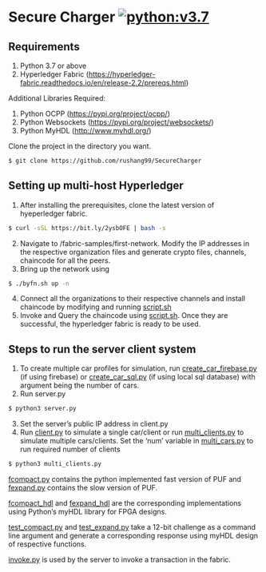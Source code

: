 # Secure Charger [![python:v3.7](https://img.shields.io/badge/Python-v3.7-brightgreen.svg)](https://www.python.org/downloads/release/python-370/)

## Requirements
1. Python 3.7 or above
2. Hyperledger Fabric (https://hyperledger-fabric.readthedocs.io/en/release-2.2/prereqs.html)

Additional Libraries Required:
1. Python OCPP (https://pypi.org/project/ocpp/)
2. Python Websockets (https://pypi.org/project/websockets/)
3. Python MyHDL (http://www.myhdl.org/)

Clone the project in the directory you want.
```sh
$ git clone https://github.com/rushang99/SecureCharger
```
## Setting up multi-host Hyperledger
1. After installing the prerequisites, clone the latest version of hyeperledger fabric.
```sh
$ curl -sSL https://bit.ly/2ysbOFE | bash -s
```
2. Navigate to /fabric-samples/first-network. Modify the IP addresses in the respective organization files and generate crypto files, channels, chaincode for all the peers.
3. Bring up the network using
```sh
$ ./byfn.sh up -n
```
4. Connect all the organizations to their respective channels and install chaincode by modifying and running [script.sh](hyperledger_fabric/first-network/scripts/script.sh)
5. Invoke and Query the chaincode using [script.sh](hyperledger_fabric/first-network/scripts/script.sh). Once they are successful, the hyperledger fabric is ready to be used.

## Steps to run the server client system
1. To create multiple car profiles for simulation, run [create_car_firebase.py](create_car_firebase.py) (if using firebase) or [create_car_sql.py](create_car_sql.py) (if using local sql database) with argument being the number of cars.
2. Run server.py
```sh
$ python3 server.py
```
3. Set the server’s public IP address in client.py
4. Run [client.py](client.py) to simulate a single car/client or run [multi_clients.py](multi_clients.py) to simulate multiple cars/clients. Set the ‘num’ variable in [multi_cars.py](multi_clients.py) to run required number of clients 
```sh
$ python3 multi_clients.py
```
[fcompact.py](fcompact.py) contains the python implemented fast version of PUF and [fexpand.py](fexpand.py) contains the slow version of PUF. 

[fcompact_hdl](fcompact_hdl.py) and [fexpand_hdl](fexpand_hdl.py) are the corresponding implementations using Python’s myHDL library for FPGA designs.

[test_compact.py](test_compact.py) and [test_expand.py](test_expand.py) take a 12-bit challenge as a command line argument and generate a corresponding response using myHDL design of respective functions.

[invoke.py](invoke.py) is used by the server to invoke a transaction in the fabric.

